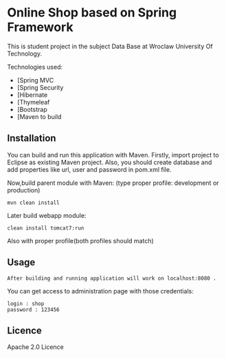 Online Shop based on Spring Framework
=============


This is student project in the subject Data Base at Wroclaw University Of Technology.

Technologies used:
* [Spring MVC
* [Spring Security 
* [Hibernate
* [Thymeleaf
* [Bootstrap
* [Maven to build


Installation
-----------

You can build and run this application with Maven.
Firstly, import project to Eclipse as existing Maven project.
Also, you should create database and add properties like url, user and password  in pom.xml file. 

Now,build parent module with Maven: (type proper profile: development or production)
 

```
mvn clean install 
```

Later build webapp module:

```
clean install tomcat7:run
```
Also with proper profile(both profiles should match)


Usage
-----

```
After building and running application will work on localhost:8080 .
```

You can get access to administration page with those credentials: 
```
login : shop
password : 123456
```

Licence
------------

Apache 2.0 Licence

